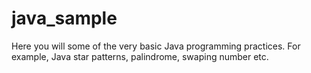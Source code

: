 # java_sample

Here you will some of the very basic Java programming practices. For example, Java star patterns, palindrome, swaping number etc.
